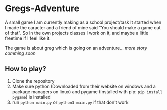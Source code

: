 # Gregs-Adventure
A small game I am currently making as a school project/task
It started when I made the caracter and a friend of mine said "You should make a game out of that". So In the own projects classes I work on it, and maybe a little freetime if I feel like it.

The game is about greg which is going on an adventure... *more story comming soon*

## How to play?
1. Clone the repository
2. Make sure python (Downloaded from their website on windows and a package managers on linux) and pygame (Installed with pip: `pip install pygame`) is installed
3. run `python main.py` or `python3 main.py` if that don't work
